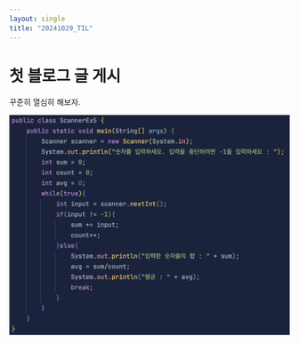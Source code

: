 ```yaml
---
layout: single
title: "20241029_TIL"
---
```


# 첫 블로그 글 게시
꾸준히 열심히 해보자.

![image-20241029152132605](../images/2024-10-29-20241029TIL/image-20241029152132605.png)
